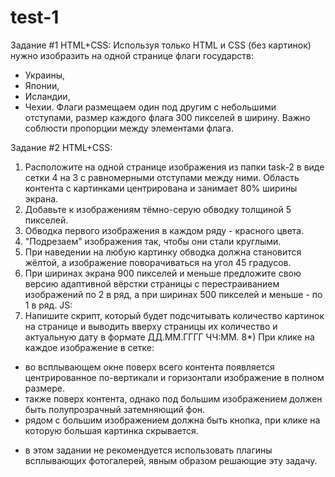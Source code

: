 # test-1

Задание #1
HTML+CSS:
Используя только HTML и CSS (без картинок) нужно изобразить на одной странице флаги государств:
 - Украины,
 - Японии,
 - Исландии,
 - Чехии.
Флаги размещаем один под другим с небольшими отступами, размер каждого флага 300 пикселей в ширину. Важно соблюсти пропорции между элементами флага.

Задание #2
HTML+CSS:
1) Расположите на одной странице изображения из папки task-2 в виде сетки 4 на 3 с равномерными отступами между ними. Область контента с картинками центрирована и занимает 80% ширины экрана.
2) Добавьте к изображениям тёмно-серую обводку толщиной 5 пикселей.
3) Обводка первого изображения в каждом ряду - красного цвета.
4) "Подрезаем" изображения так, чтобы они стали круглыми.
5) При наведении на любую картинку обводка должна становится жёлтой, а изображение поворачиваться на угол 45 градусов.
6) При ширинах экрана 900 пикселей и меньше предложите свою версию адаптивной вёрстки страницы с перестраиванием изображений по 2 в ряд, а при ширинах 500 пикселей и меньше - по 1 в ряд.
JS:
7) Напишите скрипт, который будет подсчитывать количество картинок на странице и выводить вверху страницы их количество и актуальную дату в формате ДД.ММ.ГГГГ ЧЧ:ММ.
8*) При клике на каждое изображение в сетке:
 - во всплывающем окне поверх всего контента появляется центрированное по-вертикали и горизонтали изображение в полном размере.
- также поверх контента, однако под большим изображением должен быть полупрозрачный затемняющий фон.
- рядом с большим изображением должна быть кнопка, при клике на которую большая картинка скрывается.
* в этом задании не рекомендуется использовать плагины всплывающих фотогалерей, явным образом решающие эту задачу.
